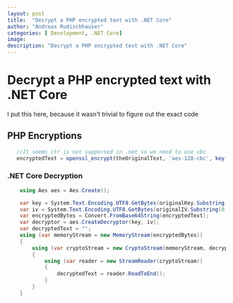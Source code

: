 ```yaml
---
layout: post
title:  "Decrypt a PHP encrypted text with .NET Core"
author: "Andreas Rudischhauser"
categories: [ Development, .NET Core]
image: 
description: "Decrypt a PHP encrypted text with .NET Core"
---
```


# Decrypt a PHP encrypted text with .NET Core

I put this here, because it wasn't trivial to figure out the exact code

## PHP Encryptions

```php
   //It seems ctr is not supported in .net so we need to use cbc
   encryptedText = openssl_encrypt(theOriginalText, 'aes-128-cbc', key, 0, substr(iv, 0, 16));
```

### .NET Core Decryption

```cs
    using Aes aes = Aes.Create();

    var key = System.Text.Encoding.UTF8.GetBytes(originalKey.Substring(0, 16));
    var iv = System.Text.Encoding.UTF8.GetBytes(originalIV.Substring(0, 16));
    var encryptedBytes = Convert.FromBase64String(encryptedText); 
    var decryptor = aes.CreateDecryptor(key, iv);
    var decryptedText = "";
    using (var memoryStream = new MemoryStream(encryptedBytes))
    {
        using (var cryptoStream = new CryptoStream(memoryStream, decryptor, CryptoStreamMode.Read))
        {
            using (var reader = new StreamReader(cryptoStream))
            {
                decryptedText = reader.ReadToEnd();
            }
        }
    }
```
